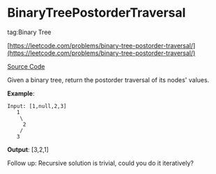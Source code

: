 # BinaryTreePostorderTraversal #

tag:Binary Tree

[https://leetcode.com/problems/binary-tree-postorder-traversal/](https://leetcode.com/problems/binary-tree-postorder-traversal/)

[Source Code](BinaryTreePostorderTraversal.java)


Given a binary tree, return the postorder traversal of its nodes' values.

**Example**:

	Input: [1,null,2,3]
	   1
	    \
	     2
	    /
	   3

**Output**: [3,2,1]

Follow up: Recursive solution is trivial, could you do it iteratively?
